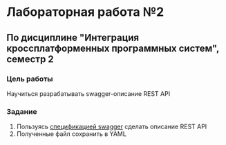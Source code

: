 # Лабораторная работа №2 #
## По дисциплине "Интеграция кроссплатформенных программных систем", семестр 2 ##
### Цель работы ###
Научиться разрабатывать swagger-описание REST API

### Задание ###
1. Пользуясь [спецификацией swagger](https://swagger.io/docs/specification/2-0/adding-examples/) сделать описание REST API
1. Полученные файл сохранить в YAML
